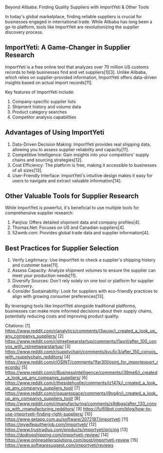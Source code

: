 Beyond Alibaba: Finding Quality Suppliers with ImportYeti & Other Tools

In today's global marketplace, finding reliable suppliers is crucial for businesses engaged in international trade. While Alibaba has long been a go-to platform, tools like ImportYeti are revolutionizing the supplier discovery process.

## ImportYeti: A Game-Changer in Supplier Research

ImportYeti is a free online tool that analyzes over 70 million US customs records to help businesses find and vet suppliers[1][3]. Unlike Alibaba, which relies on supplier-provided information, ImportYeti offers data-driven insights based on actual import records[11].

Key features of ImportYeti include:

1. Company-specific supplier lists
2. Shipment history and volume data
3. Product category searches
4. Competitor analysis capabilities

## Advantages of Using ImportYeti

1. Data-Driven Decision Making: ImportYeti provides real shipping data, allowing you to assess supplier reliability and capacity[11].
2. Competitive Intelligence: Gain insights into your competitors' supply chains and sourcing strategies[12].
3. Cost Efficiency: The platform is free, making it accessible to businesses of all sizes[13].
4. User-Friendly Interface: ImportYeti's intuitive design makes it easy for users to navigate and extract valuable information[14].

## Other Valuable Tools for Supplier Research

While ImportYeti is powerful, it's beneficial to use multiple tools for comprehensive supplier research:

1. Panjiva: Offers detailed shipment data and company profiles[4].
2. Thomas.Net: Focuses on US and Canadian suppliers[4].
3. 52wmb.com: Provides global trade data and supplier information[4].

## Best Practices for Supplier Selection

1. Verify Legitimacy: Use ImportYeti to check a supplier's shipping history and customer base[11].
2. Assess Capacity: Analyze shipment volumes to ensure the supplier can meet your production needs[11].
3. Diversify Sources: Don't rely solely on one tool or platform for supplier discovery.
4. Consider Sustainability: Look for suppliers with eco-friendly practices to align with growing consumer preferences[13].

By leveraging tools like ImportYeti alongside traditional platforms, businesses can make more informed decisions about their supply chains, potentially reducing costs and improving product quality.

Citations:
[1] https://www.reddit.com/r/analytics/comments/j3wujw/i_created_a_look_up_any_companys_suppliers/
[2] https://www.reddit.com/r/streetwearstartup/comments/l1avnl/after_100_convos_with_rstreetwearstartup/
[3] https://www.reddit.com/r/supplychain/comments/kvu5c3/after_150_convos_with_rsupplychain_redditors/
[4] https://www.reddit.com/r/OSINT/comments/1far30l/osint_for_importexport_records/
[5] https://www.reddit.com/r/BusinessIntelligence/comments/j39me6/i_created_a_look_up_any_companys_suppliers/
[6] https://www.reddit.com/r/thesidehustle/comments/iz147k/i_created_a_look_up_any_companys_suppliers_tool/
[7] https://www.reddit.com/r/squarespace/comments/j9sg4n/i_created_a_look_up_any_companys_suppliers_tool/
[8] https://www.reddit.com/r/manufacturing/comments/s9dbgq/after_130_convos_with_rmanufacturing_redditors/
[9] https://fulfillbot.com/blog/how-to-use-importyeti-finding-right-suppliers/
[10] https://www.getapp.com.au/software/2072187/importyeti
[11] https://mywifequitherjob.com/importyeti/
[12] https://www.trustradius.com/products/importyeti/pricing
[13] https://dodropshipping.com/importyeti-review/
[14] https://www.onlinesellersolutions.com/post/importyeti-review
[15] https://www.softwaresuggest.com/importyeti/reviews
